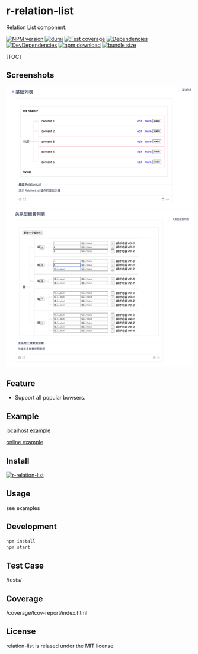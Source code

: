 # r-relation-list

Relation List component.

[![NPM version][npm-image]][npm-url] [![dumi](https://img.shields.io/badge/docs%20by-dumi-blue?style=flat-square)](https://github.com/umijs/dumi) [![Test coverage][codecov-image]][codecov-url] [![Dependencies][david-image]][david-url] [![DevDependencies][david-dev-image]][david-dev-url] [![npm download][download-image]][download-url] [![bundle size][bundlephobia-image]][bundlephobia-url]

[npm-image]: http://img.shields.io/npm/v/r-relation-list.svg?style=flat-square
[npm-url]: http://npmjs.org/package/r-relation-list
[codecov-image]: https://img.shields.io/codecov/c/github/troublemjs/r-relation-list/master.svg?style=flat-square
[codecov-url]: https://codecov.io/gh/troublemjs/r-relation-list/branch/master
[david-url]: https://david-dm.org/troublemjs/r-relation-list
[david-image]: https://david-dm.org/troublemjs/r-relation-list/status.svg?style=flat-square
[david-dev-url]: https://david-dm.org/troublemjs/r-relation-list?type=dev
[david-dev-image]: https://david-dm.org/troublemjs/r-relation-list/dev-status.svg?style=flat-square
[download-image]: https://img.shields.io/npm/dm/r-relation-list.svg?style=flat-square
[download-url]: https://npmjs.org/package/r-relation-list
[bundlephobia-url]: https://bundlephobia.com/result?p=r-relation-list
[bundlephobia-image]: https://badgen.net/bundlephobia/minzip/r-relation-list

[TOC]

## Screenshots

<img src="./assets/screenshot-basic.png"/>

<img src="./assets/screenshot-relation.png"/>

## Feature

- Support all popular bowsers.

## Example

<a href="http://localhost:8000" target="_blank">localhost example</a>

<a href="https://troublemjs.github.io/r-relation-list/" target="_blank">online example</a>

## Install

[![r-relation-list](https://nodei.co/npm/r-relation-list.png)](https://npmjs.org/package/r-relation-list)

## Usage

see examples

## Development

```bash
npm install
npm start
```

## Test Case

/tests/

## Coverage

/coverage/lcov-report/index.html

## License

relation-list is relased under the MIT license.

